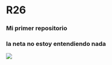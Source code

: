 # R26


### Mi primer repositorio

### la neta no estoy entendiendo nada

<img src="https://encrypted-tbn0.gstatic.com/images?q=tbn:ANd9GcRh1J8yjnk0BbhITBnUWCElQixh-EzNK-V2XnvNY_Y&s">
